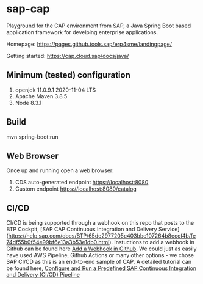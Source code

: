# sap-cap

Playground for the CAP environment from SAP, a Java Spring Boot based application framework for develping enterprise applications.

Homepage: https://pages.github.tools.sap/erp4sme/landingpage/

Getting started: https://cap.cloud.sap/docs/java/

## Minimum (tested) configuration

1. openjdk 11.0.9.1 2020-11-04 LTS
2. Apache Maven 3.8.5
3. Node 8.3.1

## Build

mvn spring-boot:run

## Web Browser

Once up and running open a web browser: 

1. CDS auto-generated endpoint [https://localhost:8080](http://localhost:8080/)
2. Custom endpoint [https://localhost:8080/catalog](http://localhost:8080/catalog/)

## CI/CD

CI/CD is being supported through a webhook on this repo that posts to the BTP Cockpit, [SAP CAP Continuous Integration and Delivery Service] (https://help.sap.com/docs/BTP/65de2977205c403bbc107264b8eccf4b/fe74df55b0f54e99bf6e13a3b53e1db0.html).  Instuctions to add a webhook in Github can be found here [Add a Webhook in Github](https://help.sap.com/docs/CONTINUOUS_DELIVERY/99c72101f7ee40d0b2deb4df72ba1ad3/090d4aaa9628426b91c90e8284213040.html).  We could just as easily have used AWS Pipeline, Github Actions or many other options - we chose SAP CI/CD as this is an end-to-end sample of CAP. A detailed tutorial can be found here, [Configure and Run a Predefined SAP Continuous Integration and Delivery (CI/CD) Pipeline](https://developers.sap.com/tutorials/btp-app-ci-cd-btp.html)
